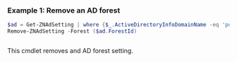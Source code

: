 ### Example 1: Remove an AD forest
```powershell
$ad = Get-ZNAdSetting | where {$_.ActiveDirectoryInfoDomainName -eq 'posh.local'}
Remove-ZNAdSetting -Forest ($ad.ForestId)
```

```output

```

This cmdlet removes and AD forest setting.
